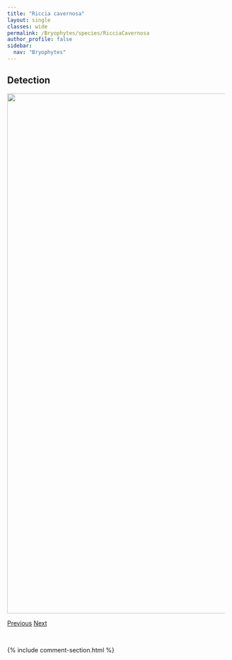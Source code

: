 ```yaml
---
title: "Riccia cavernosa"
layout: single
classes: wide
permalink: /Bryophytes/species/RicciaCavernosa
author_profile: false
sidebar:
  nav: "Bryophytes"
---
```


<h2>Detection</h2>

<a href="https://drive.google.com/uc?export=view&id=1n-2PLRPqGyLaA-blAOrPv8musiLmSQnb">
<img src="https://drive.google.com/uc?export=view&id=1n-2PLRPqGyLaA-blAOrPv8musiLmSQnb" height = "1200" width = "800">
</a>


<a href="/DevelopmentWebsite/Bryophytes/species/RiccardiaPalmata" class="pagination--pager" title="Riccardia palmata">Previous</a> <a href="/DevelopmentWebsite/Bryophytes/species/RicciaFluitans" class="pagination--pager" title="Riccia fluitans">Next</a>

<p>&nbsp;</p>

{% include comment-section.html %}
